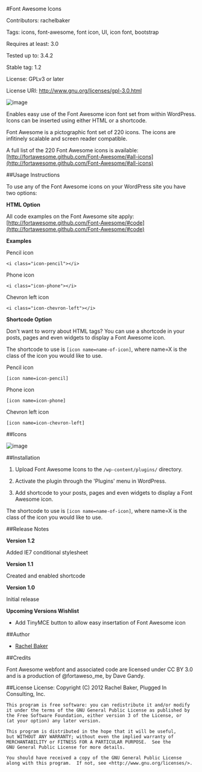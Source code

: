 #Font Awesome Icons

Contributors: rachelbaker

Tags: icons, font-awesome, font icon, UI, icon font, bootstrap

Requires at least: 3.0

Tested up to: 3.4.2

Stable tag: 1.2

License: GPLv3 or later

License URI: http://www.gnu.org/licenses/gpl-3.0.html

![image](http://f.cl.ly/items/3Y0C0i270N281b0v2Q3y/banner-772x250.png)


Enables easy use of the Font Awesome icon font set from within WordPress.  Icons can be inserted using either HTML or a shortcode.

Font Awesome is a pictographic font set of 220 icons.  The icons are infitinely scalable and screen reader compatible.

A full list of the 220 Font Awesome icons is available: [http://fortawesome.github.com/Font-Awesome/#all-icons](http://fortawesome.github.com/Font-Awesome/#all-icons)

##Usage Instructions

To use any of the Font Awesome icons on your WordPress site you have two options:

__HTML Option__

All code examples on the Font Awesome site apply: [http://fortawesome.github.com/Font-Awesome/#code](http://fortawesome.github.com/Font-Awesome/#code)

**Examples**

Pencil icon

`<i class="icon-pencil"></i>`

Phone icon

`<i class="icon-phone"></i>`

Chevron left icon

`<i class="icon-chevron-left"></i>`

__Shortcode Option__

Don't want to worry about HTML tags?  You can use a shortcode in your posts, pages and even widgets to display a Font Awesome icon.

The shortcode to use is `[icon name=name-of-icon]`, where name=X is the class of the icon you would like to use.


Pencil icon

`[icon name=icon-pencil]`

Phone icon

`[icon name=icon-phone]`

Chevron left icon

`[icon name=icon-chevron-left]`

##Icons

![image](http://f.cl.ly/items/3Q3Z0Z30153Q3a2e3i1M/FontAwesome-Vectors.jpg)


##Installation

1. Upload Font Awesome Icons to the `/wp-content/plugins/` directory.

2. Activate the plugin through the 'Plugins' menu in WordPress.

3. Add shortcode to your posts, pages and even widgets to display a Font Awesome icon.

The shortcode to use is `[icon name=name-of-icon]`, where name=X is the class of the icon you would like to use.

##Release Notes

__Version 1.2__

Added IE7 conditional stylesheet

__Version 1.1__

Created and enabled shortcode

__Version 1.0__

Initial release

__Upcoming Versions Wishlist__

*   Add TinyMCE button to allow easy insertation of Font Awesome icon


##Author

- [Rachel Baker](http://rachelbaker.me)

##Credits

 Font Awesome webfont and associated code are licensed under CC BY 3.0 and is a production of @fortaweso_me, by Dave Gandy.

##License
License:
    Copyright (C) 2012  Rachel Baker, Plugged In Consulting, Inc.

    This program is free software: you can redistribute it and/or modify
    it under the terms of the GNU General Public License as published by
    the Free Software Foundation, either version 3 of the License, or
    (at your option) any later version.

    This program is distributed in the hope that it will be useful,
    but WITHOUT ANY WARRANTY; without even the implied warranty of
    MERCHANTABILITY or FITNESS FOR A PARTICULAR PURPOSE.  See the
    GNU General Public License for more details.

    You should have received a copy of the GNU General Public License
    along with this program.  If not, see <http://www.gnu.org/licenses/>.